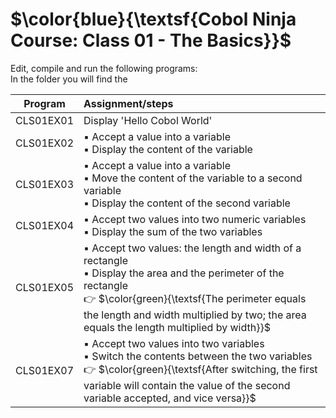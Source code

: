 # $\color{blue}{\textsf{Cobol Ninja Course: Class 01 - The Basics}}$

Edit, compile and run the following programs:<br>
In the folder you will find the 

|   Program   |   Assignment/steps   |
|-------------|:---------------------|
| CLS01EX01   | Display 'Hello Cobol World' |
| CLS01EX02   | :black_small_square: Accept a value into a variable<br> :black_small_square: Display the content of the variable |
| CLS01EX03   | :black_small_square: Accept a value into a variable<br> :black_small_square: Move the content of the variable to a second variable<br> :black_small_square: Display the content of the second variable |
| CLS01EX04   | :black_small_square: Accept two values into two numeric variables<br> :black_small_square: Display the sum of the two variables|
| CLS01EX05   | :black_small_square: Accept two values: the length and width of a rectangle<br> :black_small_square: Display the area and the perimeter of the rectangle<br>:point_right: $\color{green}{\textsf{The perimeter equals the length and width multiplied by two; the area equals the length multiplied by width}}$|
| CLS01EX07   | :black_small_square: Accept two values into two variables<br> :black_small_square: Switch the contents between the two variables<br>:point_right: $\color{green}{\textsf{After switching, the first variable will contain the value of the second variable accepted, and vice versa}}$|
